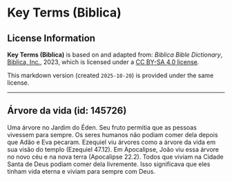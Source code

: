 # Key Terms (Biblica)

## License Information

**Key Terms (Biblica)** is based on and adapted from: _Biblica Bible Dictionary_, [Biblica, Inc.](https://www.biblica.com/), 2023, which is licensed under a [CC BY-SA 4.0 license](https://creativecommons.org/licenses/by-sa/4.0/legalcode.en).

This markdown version (created `2025-10-20`) is provided under the same license.



--------------------------------

## Árvore da vida (id: 145726)

Uma árvore no Jardim do Éden. Seu fruto permitia que as pessoas vivessem para sempre. Os seres humanos não podiam comer dela depois que Adão e Eva pecaram. Ezequiel viu árvores como a árvore da vida em sua visão do templo (Ezequiel 47\.12\). Em Apocalipse, João viu essa árvore no novo céu e na nova terra (Apocalipse 22\.2\). Todos que viviam na Cidade Santa de Deus podiam comer dela livremente. Isso significava que eles tinham vida eterna e viviam para sempre com Deus.


